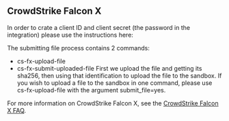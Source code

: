 ## CrowdStrike Falcon X
In order to crate a client ID and client secret (the password in the integration) please use the instructions here:

The submitting file process contains 2 commands:
* cs-fx-upload-file
* cs-fx-submit-uploaded-file
First we upload the file and getting its sha256, then using that identification to upload the file to the sandbox.
If you wish to upload a file to the sandbox in one command, please use cs-fx-upload-file with the argument submit_file=yes.

For more information on CrowdStrike Falcon X, see the [CrowdStrike Falcon X FAQ](https://www.crowdstrike.com/endpoint-security-products/falcon-x-threat-intelligence/crowdstrike-falcon-x-faq/).

